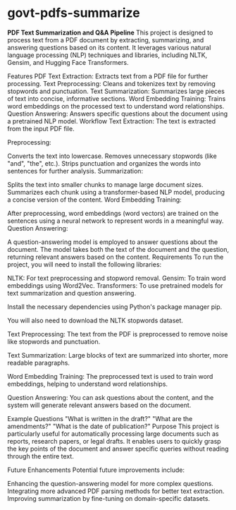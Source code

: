 # govt-pdfs-summarize
**PDF Text Summarization and Q&A Pipeline**
This project is designed to process text from a PDF document by extracting, summarizing, and answering questions based on its content. It leverages various natural language processing (NLP) techniques and libraries, including NLTK, Gensim, and Hugging Face Transformers.

Features
PDF Text Extraction: Extracts text from a PDF file for further processing.
Text Preprocessing: Cleans and tokenizes text by removing stopwords and punctuation.
Text Summarization: Summarizes large pieces of text into concise, informative sections.
Word Embedding Training: Trains word embeddings on the processed text to understand word relationships.
Question Answering: Answers specific questions about the document using a pretrained NLP model.
Workflow
Text Extraction: The text is extracted from the input PDF file.

Preprocessing:

Converts the text into lowercase.
Removes unnecessary stopwords (like "and", "the", etc.).
Strips punctuation and organizes the words into sentences for further analysis.
Summarization:

Splits the text into smaller chunks to manage large document sizes.
Summarizes each chunk using a transformer-based NLP model, producing a concise version of the content.
Word Embedding Training:

After preprocessing, word embeddings (word vectors) are trained on the sentences using a neural network to represent words in a meaningful way.
Question Answering:

A question-answering model is employed to answer questions about the document. The model takes both the text of the document and the question, returning relevant answers based on the content.
Requirements
To run the project, you will need to install the following libraries:

NLTK: For text preprocessing and stopword removal.
Gensim: To train word embeddings using Word2Vec.
Transformers: To use pretrained models for text summarization and question answering.

Install the necessary dependencies using Python's package manager pip.

You will also need to download the NLTK stopwords dataset.

Text Preprocessing: The text from the PDF is preprocessed to remove noise like stopwords and punctuation.

Text Summarization: Large blocks of text are summarized into shorter, more readable paragraphs.

Word Embedding Training: The preprocessed text is used to train word embeddings, helping to understand word relationships.

Question Answering: You can ask questions about the content, and the system will generate relevant answers based on the document.

Example Questions
"What is written in the draft?"
"What are the amendments?"
"What is the date of publication?"
Purpose
This project is particularly useful for automatically processing large documents such as reports, research papers, or legal drafts. It enables users to quickly grasp the key points of the document and answer specific queries without reading through the entire text.

Future Enhancements
Potential future improvements include:

Enhancing the question-answering model for more complex questions.
Integrating more advanced PDF parsing methods for better text extraction.
Improving summarization by fine-tuning on domain-specific datasets.
